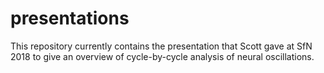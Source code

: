 # presentations

This repository currently contains the presentation that Scott gave at SfN 2018 to give an overview of cycle-by-cycle analysis of neural oscillations.